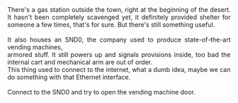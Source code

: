 <div style="text-align: justify;">There's a gas station outside the town, right at the beginning of the desert. It hasn't been completely scavenged yet, it definitely provided shelter for someone a few times, that's for sure. But there's still something useful.<br/>
<br/>
It also houses an SND0, the company used to produce state-of-the-art vending machines,<br/>
armored stuff. It still powers up and signals provisions inside, too bad the internal cart and mechanical arm are out of order.<br/>
This thing used to connect to the internet, what a dumb idea, maybe we can do something with that Ethernet interface.<br/>
<br/>
Connect to the SND0 and try to open the vending machine door.</div>